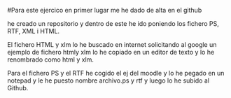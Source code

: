 #Para este ejercico en primer lugar me he dado de alta en el github

he creado un repositorio y dentro de este he ido poniendo los fichero PS, RTF, XML i HTML.

El fichero HTML y xlm lo he buscado en internet solicitando al google un ejemplo de fichero htmly xlm lo he copiado en un editor de texto y lo he renombrado como html y xlm.

Para el fichero PS y el RTF he cogido el ej del moodle y lo he pegado en un notepad y le he puesto nombre archivo.ps y rtf y luego lo he subido al Github.

